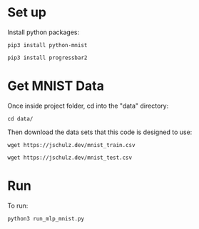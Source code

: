 # Set up

Install python packages:

    pip3 install python-mnist

    pip3 install progressbar2

# Get MNIST Data

Once inside project folder, cd into the "data" directory:

    cd data/

Then download the data sets that this code is designed to use:

    wget https://jschulz.dev/mnist_train.csv

    wget https://jschulz.dev/mnist_test.csv

# Run

To run:

    python3 run_mlp_mnist.py
